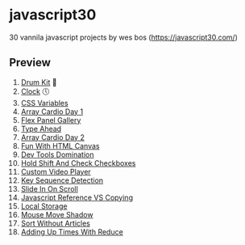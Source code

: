 # javascript30
30 vannila javascript projects by wes bos (https://javascript30.com/)

## Preview
1. [Drum Kit](http://ganeshmkumar.github.io/javascript30/01-drum-kit/) 🥁
2. [Clock](http://ganeshmkumar.github.io/javascript30/02-clock/) 🕔
3. [CSS Variables](http://ganeshmkumar.github.io/javascript30/03-css-variables/)
4. [Array Cardio Day 1](http://ganeshmkumar.github.io/javascript30/04-array-cardio-day-1/)
5. [Flex Panel Gallery](http://ganeshmkumar.github.io/javascript30/05-flex-panel-gallery/)
6. [Type Ahead](http://ganeshmkumar.github.io/javascript30/06-type-ahead/)
7. [Array Cardio Day 2](http://ganeshmkumar.github.io/javascript30/07-array-cardio-day-2/)
8. [Fun With HTML Canvas](http://ganeshmkumar.github.io/javascript30/08-fun-with-html-canvas/)
9. [Dev Tools Domination](http://ganeshmkumar.github.io/javascript30/09-dev-tools-domination/)
10. [Hold Shift And Check Checkboxes](http://ganeshmkumar.github.io/javascript30/10-hold-shift-and-check-checkboxes/)
11. [Custom Video Player](http://ganeshmkumar.github.io/javascript30/11-custom-video-player/)
12. [Key Sequence Detection](http://ganeshmkumar.github.io/javascript30/12-key-sequence-detection/)
13. [Slide In On Scroll](http://ganeshmkumar.github.io/javascript30/13-slide-in-on-scroll/)
14. [Javascript Reference VS Copying](http://ganeshmkumar.github.io/javascript30/14-javascript-references-vs-copying/)
15. [Local Storage](http://ganeshmkumar.github.io/javascript30/15-local-storage/)
16. [Mouse Move Shadow](http://ganeshmkumar.github.io/javascript30/16-mouse-move-shadow/)
17. [Sort Without Articles](http://ganeshmkumar.github.io/javascript30/17-sort-without-articles/)
18. [Adding Up Times With Reduce](http://ganeshmkumar.github.io/javascript30/18-adding-up-times-with-reduce/)
